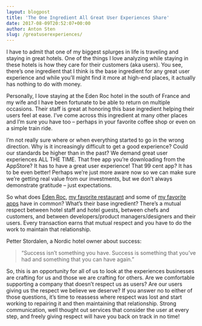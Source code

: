 ```yaml
---
layout: blogpost
title: 'The One Ingredient All Great User Experiences Share'
date: 2017-08-09T20:52:07+00:00
author: Anton Sten
slug: /greatuserexperiences/
---
```


I have to admit that one of my biggest splurges in life is traveling and staying in great hotels. One of the things I love analyzing while staying in these hotels is how they care for their customers (aka users). You see, there’s one ingredient that I think is the base ingredient for any great user experience and while you’ll might find it more at high-end places, it actually has nothing to do with money.

Personally, I love staying at the Eden Roc hotel in the south of France and my wife and I have been fortunate to be able to return on multiple occasions. Their staff is great at honoring this base ingredient helping their users feel at ease. I’ve come across this ingredient at many other places and I’m sure you have too – perhaps in your favorite coffee shop or even on a simple train ride.

I’m not really sure where or when everything started to go in the wrong direction. Why is it increasingly difficult to get a good experience? Could our standards be higher than in the past? We demand great user experiences ALL THE TIME. That free app you’re downloading from the AppStore? It has to have a great user experience! That 99 cent app? It has to be even better! Perhaps we’re just more aware now so we can make sure we’re getting real value from our investments, but we don’t always demonstrate gratitude – just expectations.

So what does [Eden Roc](https://www.hotel-du-cap-eden-roc.com/), [my favorite restaurant](http://bastardrestaurant.com/) and some of [my favorite apps](https://antonsten.com/tools/) have in common? What’s their base ingredient? There’s a mutual respect between hotel staff and hotel guests, between chefs and customers, and between developers/product managers/designers and their users. Every transaction earns that mutual respect and you have to do the work to maintain that relationship.

Petter Stordalen, a Nordic hotel owner about success:

>“Success isn’t something you have. Success is something that you’ve had and something that you can have again.”

So, this is an opportunity for all of us to look at the experiences businesses are crafting for us and those we are crafting for others. Are we comfortable supporting a company that doesn’t respect us as users? Are our users giving us the respect we believe we deserve? If you answer no to either of those questions, it’s time to reassess where respect was lost and start working to repairing it and then maintaining that relationship. Strong communication, well thought out services that consider the user at every step, and freely giving respect will have you back on track in no time!
